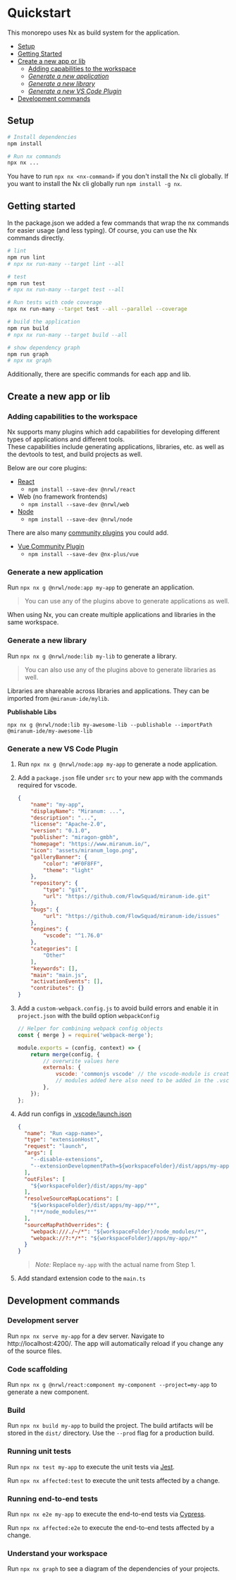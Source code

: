 # Quickstart

This monorepo uses Nx as build system for the application.

* [Setup](#setup)
* [Getting Started](#getting-started)
* [Create a new app or lib](#create-a-new-app-or-lib)
    * [Adding capabilities to the workspace](#adding-capabilities-to-the-workspace)
    * *[Generate a new application](#generate-a-new-application)*
    * *[Generate a new library](#generate-a-new-library)*
    * *[Generate a new VS Code Plugin](#generate-a-new-vs-code-plugin)*
* [Development commands](#development-commands)

## Setup

````bash
# Install dependencies
npm install

# Run nx commands
npx nx ...
````

You have to run `npx nx <nx-command>` if you don't install the Nx cli globally. If you want to install the Nx cli
globally run `npm install -g nx`.

## Getting started

In the package.json we added a few commands that wrap the nx commands for easier usage (and less typing). Of course, you
can use the Nx commands directly.

````bash
# lint
npm run lint
# npx nx run-many --target lint --all

# test
npm run test
# npx nx run-many --target test --all

# Run tests with code coverage
npx nx run-many --target test --all --parallel --coverage 

# build the application
npm run build
# npx nx run-many --target build --all

# show dependency graph
npm run graph
# npx nx graph
````

Additionally, there are specific commands for each app and lib.

## Create a new app or lib

### Adding capabilities to the workspace

Nx supports many plugins which add capabilities for developing different types of applications and different tools. \
These capabilities include generating applications, libraries, etc. as well as the devtools to test, and build projects
as well.

Below are our core plugins:

- [React](https://reactjs.org)
    - `npm install --save-dev @nrwl/react`
- Web (no framework frontends)
    - `npm install --save-dev @nrwl/web`
- [Node](https://nodejs.org)
    - `npm install --save-dev @nrwl/node`

There are also many [community plugins](https://nx.dev/community) you could add.

- [Vue Community Plugin](https://github.com/ZachJW34/nx-plus/tree/master/libs/vue)
    - `npm install --save-dev @nx-plus/vue`

### Generate a new application

Run `npx nx g @nrwl/node:app my-app` to generate an application.

> You can use any of the plugins above to generate applications as well.

When using Nx, you can create multiple applications and libraries in the same workspace.

### Generate a new library

Run `npx nx g @nrwl/node:lib my-lib` to generate a library.

> You can also use any of the plugins above to generate libraries as well.

Libraries are shareable across libraries and applications. They can be imported from `@miranum-ide/mylib`.

**Publishable Libs**

```
npx nx g @nrwl/node:lib my-awesome-lib --publishable --importPath @miranum-ide/my-awesome-lib
```

### Generate a new VS Code Plugin

1. Run `npx nx g @nrwl/node:app my-app` to generate a node application.

2. Add a `package.json` file under `src` to your new app with the commands required for vscode.
    ````json
    {
        "name": "my-app",
        "displayName": "Miranum: ...",
        "description": "...",
        "license": "Apache-2.0",
        "version": "0.1.0",
        "publisher": "miragon-gmbh",
        "homepage": "https://www.miranum.io/",
        "icon": "assets/miranum_logo.png",
        "galleryBanner": {
            "color": "#F0F8FF",
            "theme": "light"
        },
        "repository": {
            "type": "git",
            "url": "https://github.com/FlowSquad/miranum-ide.git"
        },
        "bugs": {
            "url": "https://github.com/FlowSquad/miranum-ide/issues"
        },
        "engines": {
            "vscode": "^1.76.0"
        },
        "categories": [
            "Other"
        ],
        "keywords": [],
        "main": "main.js",
        "activationEvents": [],
        "contributes": {}
    }
    ````

3. Add a `custom-webpack.config.js` to avoid build errors and enable it in `project.json` with the build
   option `webpackConfig`
    ````javascript
    // Helper for combining webpack config objects
    const { merge } = require('webpack-merge');

    module.exports = (config, context) => {
        return merge(config, {
            // overwrite values here
            externals: {
                vscode: 'commonjs vscode' // the vscode-module is created on-the-fly and must be excluded. Add other modules that cannot be webpack'ed, 📖 -> https://webpack.js.org/configuration/externals/
                // modules added here also need to be added in the .vscodeignore file
            },
        });
    };
    ````

4. Add run configs in [.vscode/launch.json](../.vscode/launch.json)
    ```json
    {
      "name": "Run <app-name>",
      "type": "extensionHost",
      "request": "launch",
      "args": [
        "--disable-extensions",
        "--extensionDevelopmentPath=${workspaceFolder}/dist/apps/my-app"
      ],
      "outFiles": [
        "${workspaceFolder}/dist/apps/my-app"
      ],
      "resolveSourceMapLocations": [
        "${workspaceFolder}/dist/apps/my-app/**",
        "!**/node_modules/**"
      ],
      "sourceMapPathOverrides": {
        "webpack:///./~/*": "${workspaceFolder}/node_modules/*",
        "webpack://?:*/*": "${workspaceFolder}/apps/my-app/*"
      }
    }
    ```
   > *_Note:_* Replace `my-app` with the actual name from Step 1.

5. Add standard extension code to the `main.ts`

## Development commands

### Development server

Run `npx nx serve my-app` for a dev server. Navigate to http://localhost:4200/. The app will automatically reload if you
change any of the source files.

### Code scaffolding

Run `npx nx g @nrwl/react:component my-component --project=my-app` to generate a new component.

### Build

Run `npx nx build my-app` to build the project. The build artifacts will be stored in the `dist/` directory. Use
the `--prod` flag for a production build.

### Running unit tests

Run `npx nx test my-app` to execute the unit tests via [Jest](https://jestjs.io).

Run `npx nx affected:test` to execute the unit tests affected by a change.

### Running end-to-end tests

Run `npx nx e2e my-app` to execute the end-to-end tests via [Cypress](https://www.cypress.io).

Run `npx nx affected:e2e` to execute the end-to-end tests affected by a change.

### Understand your workspace

Run `npx nx graph` to see a diagram of the dependencies of your projects.

